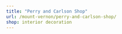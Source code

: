 ```yaml
---
title: "Perry and Carlson Shop"
url: /mount-vernon/perry-and-carlson-shop/
shop: interior decoration
---
```


